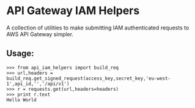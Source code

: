 # API Gateway IAM Helpers

A collection of utilities to make submitting IAM authenticated requests to AWS API Gateway simpler.

## Usage:

```
>>> from api_iam_helpers import build_req
>>> url,headers = build_req.get_signed_request(access_key,secret_key,'eu-west-1',api_id,'','/api/v1')
>>> r = requests.get(url,headers=headers)
>>> print r.text
Hello World
```
